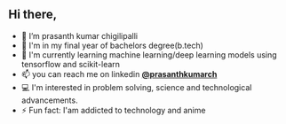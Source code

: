 ## Hi there,
- 👋 I’m prasanth kumar chigilipalli
- 🎒 I'm in my final year of bachelors degree(b.tech)
- 🌱 I'm currently learning machine learning/deep learning models using tensorflow and scikit-learn
- 📫 you can reach me on linkedin [**@prasanthkumarch**](https://www.linkedin.com/in/prasanthkumarch/)
- 💻 I'm interested in problem solving, science and technological advancements.
- ⚡ Fun fact: I'am addicted to technology and anime
